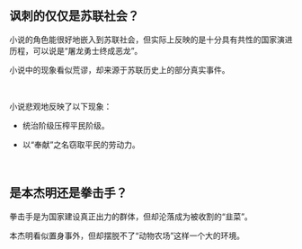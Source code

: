 ## 讽刺的仅仅是苏联社会？

小说的角色能很好地嵌入到苏联社会，但实际上反映的是十分具有共性的国家演进历程，可以说是“屠龙勇士终成恶龙”。

小说中的现象看似荒谬，却来源于苏联历史上的部分真实事件。

    

小说悲观地反映了以下现象：

- 统治阶级压榨平民阶级。

- 以“奉献”之名窃取平民的劳动力。

    

## 是本杰明还是拳击手？

拳击手是为国家建设真正出力的群体，但却沦落成为被收割的“韭菜”。

本杰明看似置身事外，但却摆脱不了“动物农场”这样一个大的环境。
